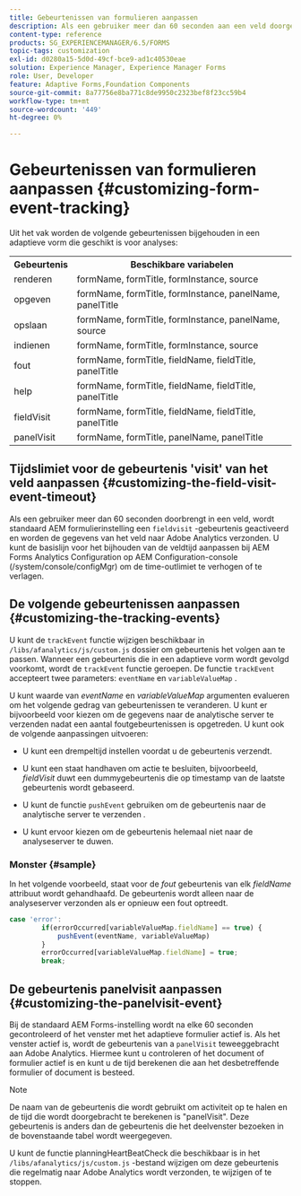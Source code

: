 ```yaml
---
title: Gebeurtenissen van formulieren aanpassen
description: Als een gebruiker meer dan 60 seconden aan een veld doorgeeft, wordt een veldbezoek-gebeurtenis geactiveerd en worden de gegevens van het veld naar Adobe SiteCatalyst verzonden.
content-type: reference
products: SG_EXPERIENCEMANAGER/6.5/FORMS
topic-tags: customization
exl-id: d0280a15-5d0d-49cf-bce9-ad1c40530eae
solution: Experience Manager, Experience Manager Forms
role: User, Developer
feature: Adaptive Forms,Foundation Components
source-git-commit: 8a77756e8ba771c8de9950c2323bef8f23cc59b4
workflow-type: tm+mt
source-wordcount: '449'
ht-degree: 0%

---
```


# Gebeurtenissen van formulieren aanpassen {#customizing-form-event-tracking}

Uit het vak worden de volgende gebeurtenissen bijgehouden in een adaptieve vorm die geschikt is voor analyses:

<table>
 <tbody>
  <tr>
   <th>Gebeurtenis</th>
   <th>Beschikbare variabelen</th>
  </tr>
  <tr>
   <td>renderen</td>
   <td>formName, formTitle, formInstance, source</td>
  </tr>
  <tr>
   <td>opgeven</td>
   <td>formName, formTitle, formInstance, panelName, panelTitle</td>
  </tr>
  <tr>
   <td>opslaan</td>
   <td>formName, formTitle, formInstance, panelName, source</td>
  </tr>
  <tr>
   <td>indienen</td>
   <td>formName, formTitle, formInstance, source</td>
  </tr>
  <tr>
   <td>fout</td>
   <td>formName, formTitle, fieldName, fieldTitle, panelTitle</td>
  </tr>
  <tr>
   <td>help</td>
   <td>formName, formTitle, fieldName, fieldTitle, panelTitle</td>
  </tr>
  <tr>
   <td>fieldVisit</td>
   <td>formName, formTitle, fieldName, fieldTitle, panelTitle <br /> </td>
  </tr>
  <tr>
   <td>panelVisit</td>
   <td>formName, formTitle, panelName, panelTitle</td>
  </tr>
 </tbody>
</table>

## Tijdslimiet voor de gebeurtenis &#39;visit&#39; van het veld aanpassen {#customizing-the-field-visit-event-timeout}

Als een gebruiker meer dan 60 seconden doorbrengt in een veld, wordt standaard AEM formulierinstelling een `fieldvisit` -gebeurtenis geactiveerd en worden de gegevens van het veld naar Adobe Analytics verzonden. U kunt de basislijn voor het bijhouden van de veldtijd aanpassen bij AEM Forms Analytics Configuration op AEM Configuration-console (/system/console/configMgr) om de time-outlimiet te verhogen of te verlagen.

## De volgende gebeurtenissen aanpassen {#customizing-the-tracking-events}

U kunt de `trackEvent` functie wijzigen beschikbaar in `/libs/afanalytics/js/custom.js` dossier om gebeurtenis het volgen aan te passen. Wanneer een gebeurtenis die in een adaptieve vorm wordt gevolgd voorkomt, wordt de `trackEvent` functie geroepen. De functie `trackEvent` accepteert twee parameters: `eventName` en `variableValueMap` .

U kunt waarde van *eventName* en *variableValueMap* argumenten evalueren om het volgende gedrag van gebeurtenissen te veranderen. U kunt er bijvoorbeeld voor kiezen om de gegevens naar de analytische server te verzenden nadat een aantal foutgebeurtenissen is opgetreden. U kunt ook de volgende aanpassingen uitvoeren:

* U kunt een drempeltijd instellen voordat u de gebeurtenis verzendt.
* U kunt een staat handhaven om actie te besluiten, bijvoorbeeld, *fieldVisit* duwt een dummygebeurtenis die op timestamp van de laatste gebeurtenis wordt gebaseerd.
* U kunt de functie `pushEvent` gebruiken om de gebeurtenis naar de analytische server te verzenden *.*

* U kunt ervoor kiezen om de gebeurtenis helemaal niet naar de analyseserver te duwen.

### Monster {#sample}

In het volgende voorbeeld, staat voor de *fout* gebeurtenis van elk *fieldName* attribuut wordt gehandhaafd. De gebeurtenis wordt alleen naar de analyseserver verzonden als er opnieuw een fout optreedt.

```javascript
case 'error':
        if(errorOccurred[variableValueMap.fieldName] == true) {
            pushEvent(eventName, variableValueMap)
        }
        errorOccurred[variableValueMap.fieldName] = true;
        break;
```

## De gebeurtenis panelvisit aanpassen {#customizing-the-panelvisit-event}

Bij de standaard AEM Forms-instelling wordt na elke 60 seconden gecontroleerd of het venster met het adaptieve formulier actief is. Als het venster actief is, wordt de gebeurtenis van a `panelVisit` teweeggebracht aan Adobe Analytics. Hiermee kunt u controleren of het document of formulier actief is en kunt u de tijd berekenen die aan het desbetreffende formulier of document is besteed.

>[!NOTE]
>
>De naam van de gebeurtenis die wordt gebruikt om activiteit op te halen en de tijd die wordt doorgebracht te berekenen is &quot;panelVisit&quot;. Deze gebeurtenis is anders dan de gebeurtenis die het deelvenster bezoeken in de bovenstaande tabel wordt weergegeven.

U kunt de functie planningHeartBeatCheck die beschikbaar is in het `/libs/afanalytics/js/custom.js` -bestand wijzigen om deze gebeurtenis die regelmatig naar Adobe Analytics wordt verzonden, te wijzigen of te stoppen.
